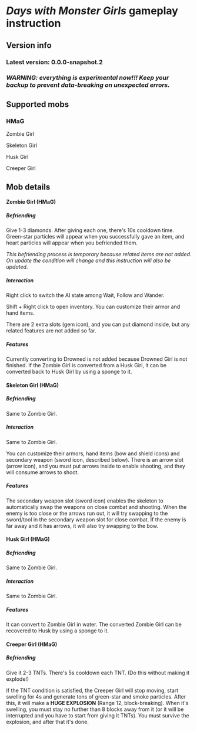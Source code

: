 # *Days with Monster Girls* gameplay instruction



## Version info

### Latest version: 0.0.0-snapshot.2



### *WARNING: everything is experimental now!!! Keep your backup to prevent data-breaking on unexpected errors.*



## Supported mobs

### HMaG

Zombie Girl

Skeleton Girl

Husk Girl

Creeper Girl



## Mob details

#### Zombie Girl (HMaG)

##### Befriending

Give 1-3 diamonds. After giving each one, there's 10s cooldown time. Green-star particles will appear when you successfully gave an item, and heart particles will appear when you befriended them. 

*This befriending process is temporary because related items are not added. On update the condition will change and this instruction will also be updated.*

##### Interaction

Right click to switch the AI state among Wait, Follow and Wander.

Shift + Right click to open inventory. You can customize their armor and hand items. 

There are 2 extra slots (gem icon), and you can put diamond inside, but any related features are not added so far.

##### Features

Currently converting to Drowned is not added because Drowned Girl is not finished. If the Zombie Girl is converted from a Husk Girl, it can be converted back to Husk Girl by using a sponge to it.



#### Skeleton Girl (HMaG)

##### Befriending

Same to Zombie Girl.

##### Interaction

Same to Zombie Girl. 

You can customize their armors, hand items (bow and shield icons) and secondary weapon (sword icon, described below). There is an arrow slot (arrow icon), and you must put arrows inside to enable shooting, and they will consume arrows to shoot.

##### Features

The secondary weapon slot (sword icon) enables the skeleton to automatically swap the weapons on close combat and shooting. When the enemy is too close or the arrows run out, it will try swapping to the sword/tool in the secondary weapon slot for close combat. If the enemy is far away and it has arrows, it will also try swapping to the bow.



#### Husk Girl (HMaG)

##### Befriending

Same to Zombie Girl.

##### Interaction

Same to Zombie Girl. 

##### Features

It can convert to Zombie Girl in water. The converted Zombie Girl can be recovered to Husk by using a sponge to it.



#### Creeper Girl (HMaG)

##### Befriending

Give it 2-3 TNTs. There's 5s cooldown each TNT. (Do this without making it explode!)

If the TNT condition is satisfied, the Creeper Girl will stop moving, start swelling for 4s  and generate tons of green-star and smoke particles. After this, it will make a **HUGE EXPLOSION** (Range 12, block-breaking). When it's swelling, you must stay no further than 8 blocks away from it (or it will be interrupted and you have to start from giving it TNTs). You must survive the explosion, and after that it's done.

